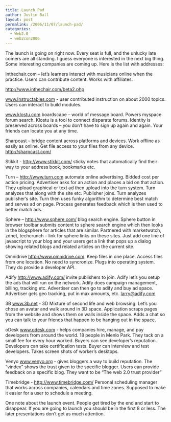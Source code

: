 ```yaml
---
title: Launch Pad
author: Justin Ball
layout: post
permalink: /2006/11/07/launch-pad/
categories:
  - Web2.0
  - web2con2006
---
```


The launch is going on right now. Every seat is full, and the unlucky late comers are all standing. I guess everyone is interested in the next big thing. Some interesting companies are coming up. Here is the list with addresses:

Inthechair.com – let’s learners interact with musicians online when the practice. Users can contribute content. Works with affiliates.

<a href="http://www.inthechair.com/beta2.php">http://www.inthechair.com/beta2.php</a>

<a href="http://www.Instructables.com">www.Instructables.com</a> - user contributed instruction on about 2000 topics. Users can interact to build modules.

<a href="http://www.klostu.com">www.klostu.com</a> boardscape – world of message board. Powers myspace forum search. Klostu is a tool to connect disparate forums. Identity is preserved across boards – you don’t have to sign up again and again. Your friends can locate you at any time.

Sharpcast – bridge content across platforms and devices. Work offline as easily as online. Get file access to your files from any device. <a href="http://sharpcast.com/">http://sharpcast.com/</a>

Stikkit - <a href="http://www.stikkit.com/">http://www.stikkit.com/</a> sticky notes that automatically find their way to your address book, bookmarks etc.

Turn – <a href="http://www.turn.com">http://www.turn.com</a> automate online advertising. Bidded cost per action pricing. Advertiser asks for an action and places a bid on that action. They upload graphical or text ad then upload into the turn system. Turn analyzes that along with the site etc. Publisher joins. Turn analyzes publisher’s site. Turn then uses funky algorithm to determine best match and serves ad on page. Process generates feedback which is then used to better match ads.

Sphere – <a href="http://www.sphere.com/">http://www.sphere.com/</a> blog search engine. Sphere button in browser toolbar submits content to sphere search engine which then looks in the blogsphere for articles that are similar. Partnered with marketwatch, zdnet, techcrunch – link for sphere links on these sites. Just add one line of javascript to your blog and your users get a link that pops up a dialog showing related blogs and related articles on the current site.

Omnidrive <a href="http://www.omnidrive.com">http://www.omnidrive.com</a>. Keep files in one place. Access files from one location. No need to syncronize. Plugs into operating system. They do provide a developer API.

Adify <a href="http://www.adify.com/">http://www.adify.com/</a> invite publishers to join. Adify let’s you setup the ads that will run on the network. Adify does campaign management, billing, tracking etc. Advertiser can then go to adify and buy ad space. Advertiser gets geo tracking, put in max amounts, etc. larry@adify.com

3B <a href="http://www.3b.net">www.3b.net</a> - 3D Mixture of second life and web browsing. Let’s you chose an avatar and walk around in 3D space. Application scraps pages from the website and shows them on walls inside the space. Adds a chat so you can talk to your friends that happen to be hanging out in the space.

oDesk <a href="http://www.odesk.com">www.odesk.com</a> - helps companies hire, manage, and pay developers from around the world. 18 people in Menlo Park. They tack on a small fee for every hour worked. Buyers can see developer’s reputation. Developers can take certification tests. Buyer can interview and test developers. Takes screen shots of worker’s desktops.

Venyo <a href="http://www.venyo.org">www.venyo.org</a> - gives bloggers a way to build reputation. The “vindex” shows the trust given to the specific blogger. Users can provide feedback on a specific blog. They want to be “The web 2.0 trust provider”

Timebridge - <a href="http://www.timebridge.com/">http://www.timebridge.com/</a> Personal scheduling manager that works across companies, calendars and time zones. Supposed to make it easier for a user to schedule a meeting.

One note about the launch event. People get tired by the end and start to disappear. If you are going to launch you should be in the first 8 or less. The later presentations don’t get as much attention.